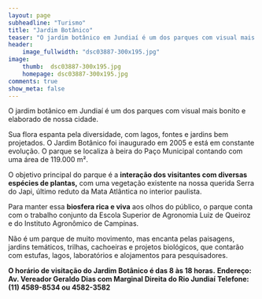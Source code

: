 ```yaml
---
layout: page
subheadline: "Turismo"
title: "Jardim Botânico"
teaser: "O jardim botânico em Jundiaí é um dos parques com visual mais bonito e elaborado de nossa cidade. Sua flora espanta pela diversidade, com lagos, fontes e jardins bem projetados. O Jardim Botânico foi inaugurado em 2005 e está em constante evolução. O parque se localiza à beira do Paço Municipal contando com uma área de 119.000 m²."
header:
    image_fullwidth: "dsc03887-300x195.jpg"
image:
    thumb:  dsc03887-300x195.jpg
    homepage: dsc03887-300x195.jpg
comments: true
show_meta: false
---
```

O jardim botânico em Jundiaí é um dos parques com visual mais bonito e elaborado de nossa cidade.

Sua flora espanta pela diversidade, com lagos, fontes e jardins bem projetados. O Jardim Botânico foi inaugurado em 2005 e está em constante evolução. O parque se localiza à beira do Paço Municipal contando com uma área de 119.000 m².

O objetivo principal do parque é a **interação dos visitantes com diversas espécies de plantas,** com uma vegetação existente na nossa querida Serra do Japi, último reduto da Mata Atlântica no interior paulista.

Para manter essa **biosfera rica e viva** aos olhos do público, o parque conta com o trabalho conjunto da Escola Superior de Agronomia Luiz de Queiroz e do Instituto Agronômico de Campinas.

Não é um parque de muito movimento, mas encanta pelas paisagens, jardins temáticos, trilhas, cachoeiras e projetos biológicos, que contarão com estufas, lagos, laboratórios e alojamentos para pesquisadores.

**O horário de visitação do Jardim Botânico é das 8 às 18 horas.**
**Endereço: Av. Vereador Geraldo Dias com Marginal Direita do Rio Jundiaí**
**Telefone: (11) 4589-8534 ou 4582-3582**
